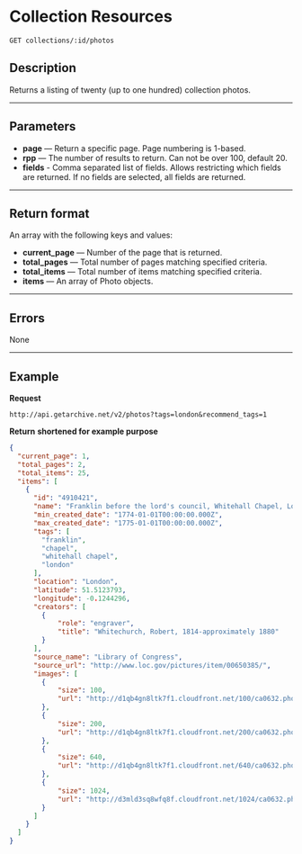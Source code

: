 # Collection Resources

    GET collections/:id/photos

## Description
Returns a listing of twenty (up to one hundred) collection photos.
***

## Parameters

- **page** — Return a specific page. Page numbering is 1-based.
- **rpp** — The number of results to return. Can not be over 100, default 20.
- **fields** - Comma separated list of fields. Allows restricting which fields are returned. If no fields are selected, all fields are returned.	


***

## Return format
An array with the following keys and values:

- **current_page** — Number of the page that is returned.
- **total_pages** — Total number of pages matching specified criteria.
- **total_items** — Total number of items matching specified criteria.
- **items** — An array of Photo objects.

***

## Errors

None
***

## Example
**Request**

    http://api.getarchive.net/v2/photos?tags=london&recommend_tags=1

**Return** __shortened for example purpose__
``` json
{
  "current_page": 1,
  "total_pages": 2,
  "total_items": 25,
  "items": [
    {
      "id": "4910421",
      "name": "Franklin before the lord's council, Whitehall Chapel, London, 1774",
      "min_created_date": "1774-01-01T00:00:00.000Z",
      "max_created_date": "1775-01-01T00:00:00.000Z",
      "tags": [
        "franklin",
        "chapel",
        "whitehall chapel",
        "london"
      ],
      "location": "London",
      "latitude": 51.5123793,
      "longitude": -0.1244296,
      "creators": [
        {
            "role": "engraver",
            "title": "Whitechurch, Robert, 1814-approximately 1880"
        }
      ],
      "source_name": "Library of Congress",
      "source_url": "http://www.loc.gov/pictures/item/00650385/",
      "images": [
        {
            "size": 100,
            "url": "http://d1qb4gn8ltk7f1.cloudfront.net/100/ca0632.photos.016181p.jpg"
        },
        {
            "size": 200,
            "url": "http://d1qb4gn8ltk7f1.cloudfront.net/200/ca0632.photos.016181p.jpg"
        },
        {
            "size": 640,
            "url": "http://d1qb4gn8ltk7f1.cloudfront.net/640/ca0632.photos.016181p.jpg"
        },
        {
            "size": 1024,
            "url": "http://d3mld3sq8wfq8f.cloudfront.net/1024/ca0632.photos.016181p.jpg"
        }
      ]
    }
  ]
}
```
